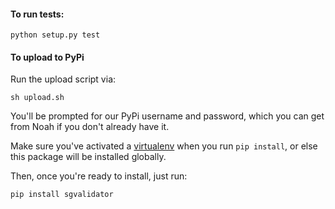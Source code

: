 #### To run tests:

`python setup.py test`

#### To upload to PyPi 

Run the upload script via:

`sh upload.sh`

You'll be prompted for our PyPi username and password, which you can get from Noah if you don't already have it. 

Make sure you've activated a [virtualenv](https://packaging.python.org/guides/installing-using-pip-and-virtual-environments/) when you run `pip install`, or else this package will be installed globally.

Then, once you're ready to install, just run:

`pip install sgvalidator` 
